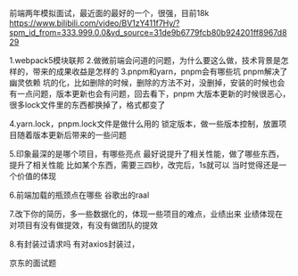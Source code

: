 前端两年模拟面试，最近面的最好的一个，很强，目前18k
https://www.bilibili.com/video/BV1zY411f7Hy/?spm_id_from=333.999.0.0&vd_source=31de9b6779fcb80b924201ff8967d829

1.webpack5模块联邦
2.做微前端会问道的问题，为什么要这么做，技术背景是怎样的，带来的成果收益是怎样的
3.pnpm和yarn，pnpm会有哪些坑
pnpm解决了幽灵依赖
坑的化，比如删除的时候，删除的方法不对，没删掉，安装的时候也会有一点问题，版本更新也会有问题，回去看下，pnpm
大版本更新的时候很恶心，很多lock文件里的东西都换掉了，格式都变了

4.yarn.lock，pnpm.lock文件是做什么用的
锁定版本，做一些版本控制，放置项目随着版本更新后带来的一些问题

5.印象最深的是哪个项目，有哪些亮点
最好说提升了相关性能，做了哪些东西，提升了相关性能
比如某个东西，需要三四秒，改完后，1s就可以
当时觉得还是一个价值的体现

6.前端加载的瓶颈点在哪些
谷歌出的raal

7.改下你的简历，多一些数据化的，体现一些项目的难点，业绩出来
业绩体现在对项目有没有做提效，有没有做团队的提效

8.有封装过请求吗
有对axios封装过，

京东的面试题

